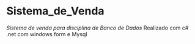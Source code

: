 # Sistema_de_Venda
*Sistema de venda para disciplina de Banco de Dados*
Realizado com c# .net com windows form e Mysql
